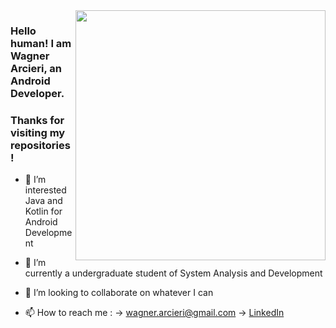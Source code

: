<img src="https://github.com/wagarcdev/wagarcdev/blob/main/blob/androiddevelopment.png?raw=true" min-width="400px" max-width="400px" width="400px" align="right" >

### Hello human! I am Wagner Arcieri, an Android Developer. 
### Thanks for visiting my repositories !</br>


- 👀 I’m interested Java and Kotlin for Android Development
- 🌱 I’m currently a undergraduate student of System Analysis and Development
- 💞️ I’m looking to collaborate on whatever I can

- 📫 How to reach me :
 -> [wagner.arcieri@gmail.com](mailto:wagner.arcieri@gmail.com)
 -> [LinkedIn](https://www.linkedin.com/in/wagner-arcieri/)


<!---
WagnerArcieri/WagnerArcieri is a ✨ special ✨ repository because its `README.md` (this file) appears on your GitHub profile.
You can click the Preview link to take a look at your changes.
--->
